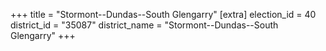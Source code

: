 +++
title = "Stormont--Dundas--South Glengarry"
[extra]
election_id = 40
district_id = "35087"
district_name = "Stormont--Dundas--South Glengarry"
+++
